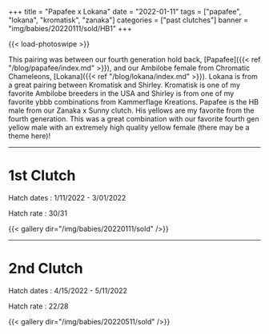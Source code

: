+++
title = "Papafee x Lokana"
date = "2022-01-11"
tags = ["papafee", "lokana", "kromatisk", "zanaka"]
categories = ["past clutches"]
banner = "img/babies/20220111/sold/HB1"
+++

{{< load-photoswipe >}}

This pairing was between our fourth generation hold back, [Papafee]({{< ref "/blog/papafee/index.md" >}}), and our Ambilobe female from Chromatic Chameleons, [Lokana]({{< ref "/blog/lokana/index.md" >}}). Lokana is from a great pairing between Kromatisk and Shirley. Kromatisk is one of my favorite Ambilobe breeders in the USA and Shirley is from one of my favorite ybbb combinations from Kammerflage Kreations. Papafee is the HB male from our Zanaka x Sunny clutch. His yellows are my favorite from the fourth generation. This was a great combination with our favorite fourth gen yellow male with an extremely high quality yellow female (there may be a theme here)! 

---

# 1st Clutch

Hatch dates
: 1/11/2022 - 3/01/2022

Hatch rate
: 30/31

{{< gallery dir="/img/babies/20220111/sold" />}}

---

# 2nd Clutch

Hatch dates
: 4/15/2022 - 5/11/2022

Hatch rate
: 22/28

{{< gallery dir="/img/babies/20220511/sold" />}}
